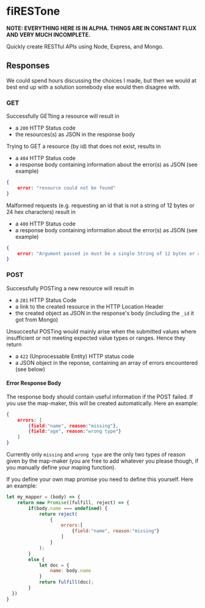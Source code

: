 # fiRESTone

**NOTE: EVERYTHING HERE IS IN ALPHA. THINGS ARE IN CONSTANT FLUX AND VERY MUCH INCOMPLETE.**

Quickly create RESTful APIs using Node, Express, and Mongo.


## Responses

We could spend hours discussing the choices I made, but then we would at best end up with a solution somebody else would then disagree with. 

### GET

Successfully GETting a resource will result in

- a `200` HTTP Status code
- the resources(s) as JSON in the response body

Trying to GET a resource (by id) that does not exist, results in

- a `404` HTTP Status code
- a response body containing information about the error(s) as JSON (see example)

```JSON
{
	error: "resource could not be found"
}
```

Malformed requests (e.g. requesting an id that is not a string of 12 bytes or 24 hex characters) result in

- a `400` HTTP Status code
- a response body containing information about the error(s) as JSON (see example)

```JSON
{
	error: "Argument passed in must be a single String of 12 bytes or a string of 24 hex characters"
}
```

### POST

Successfully POSTing a new resource will result in 

- a `201` HTTP Status Code
- a link to the created resource in the HTTP Location Header
- the created object as JSON in the response's body (including the `_id` it got from Mongo)

Unsuccesful POSTing would mainly arise when the submitted values where insufficient or not meeting expected value types or ranges. Hence they return 

- a `422` (Unprocessable Entity) HTTP status code
- a JSON object in the reponse, containing an array of errors encountered (see below)

#### Error Response Body

The response body should contain useful information if the POST failed. If you use the map-maker, this will be created automatically. Here an example:

```JSON
{
	errors: [
		{field:"name", reason:"missing"},
		{field:"age", reason:"wrong type"}
	]
}
```

Currently only `missing` and `wrong type` are the only two types of reason given by the map-maker (you are free to add whatever you please though, if you manually define your maping function).

If you define your own map promise you need to define this yourself. Here an example:

```Javascript
let my_mapper = (body) => {
	return new Promise((fulfill, reject) => {
		if(body.name === undefined) {
			return reject(
				{
					errors:[
						{field:"name", reason:"missing"}
					]
				}
			);
		} 
		else {
			let doc = {
				name: body.name
			}
			return fulfill(doc);
		}
  })
}
```
